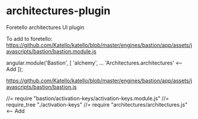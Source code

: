 architectures-plugin
====================

Foretello architectures UI plugin

To add to foretello:
https://github.com/Katello/katello/blob/master/engines/bastion/app/assets/javascripts/bastion/bastion.module.js

angular.module('Bastion', [
    'alchemy',
    ...
    'Architectures.architectures'   <-- Add
]);

https://github.com/Katello/katello/blob/master/engines/bastion/app/assets/javascripts/bastion/bastion.js

//= require "bastion/activation-keys/activation-keys.module.js"
//= require_tree "./activation-keys"
//= require "architectures/architectures.js" <-- Add

